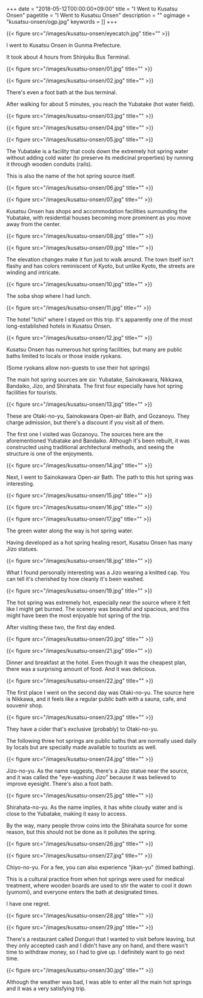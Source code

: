 +++
date = "2018-05-12T00:00:00+09:00"
title = "I Went to Kusatsu Onsen"
pagetitle = "I Went to Kusatsu Onsen"
description = ""
ogimage = "kusatsu-onsen/ogp.jpg"
keywords = []
+++

{{< figure src="/images/kusatsu-onsen/eyecatch.jpg" title="" >}}

I went to Kusatsu Onsen in Gunma Prefecture.

It took about 4 hours from Shinjuku Bus Terminal.

{{< figure src="/images/kusatsu-onsen/01.jpg" title="" >}}

{{< figure src="/images/kusatsu-onsen/02.jpg" title="" >}}

There's even a foot bath at the bus terminal.

After walking for about 5 minutes, you reach the Yubatake (hot water field).

{{< figure src="/images/kusatsu-onsen/03.jpg" title="" >}}

{{< figure src="/images/kusatsu-onsen/04.jpg" title="" >}}

{{< figure src="/images/kusatsu-onsen/05.jpg" title="" >}}

The Yubatake is a facility that cools down the extremely hot spring water without adding cold water (to preserve its medicinal properties) by running it through wooden conduits (rails).

This is also the name of the hot spring source itself.

{{< figure src="/images/kusatsu-onsen/06.jpg" title="" >}}

{{< figure src="/images/kusatsu-onsen/07.jpg" title="" >}}

Kusatsu Onsen has shops and accommodation facilities surrounding the Yubatake, with residential houses becoming more prominent as you move away from the center.

{{< figure src="/images/kusatsu-onsen/08.jpg" title="" >}}

{{< figure src="/images/kusatsu-onsen/09.jpg" title="" >}}

The elevation changes make it fun just to walk around. The town itself isn't flashy and has colors reminiscent of Kyoto, but unlike Kyoto, the streets are winding and intricate.

{{< figure src="/images/kusatsu-onsen/10.jpg" title="" >}}

The soba shop where I had lunch.

{{< figure src="/images/kusatsu-onsen/11.jpg" title="" >}}

The hotel "Ichii" where I stayed on this trip. It's apparently one of the most long-established hotels in Kusatsu Onsen.

{{< figure src="/images/kusatsu-onsen/12.jpg" title="" >}}

Kusatsu Onsen has numerous hot spring facilities, but many are public baths limited to locals or those inside ryokans.

(Some ryokans allow non-guests to use their hot springs)

The main hot spring sources are six: Yubatake, Sainokawara, Nikkawa, Bandaiko, Jizo, and Shirahata. The first four especially have hot spring facilities for tourists.

{{< figure src="/images/kusatsu-onsen/13.jpg" title="" >}}

These are Otaki-no-yu, Sainokawara Open-air Bath, and Gozanoyu. They charge admission, but there's a discount if you visit all of them.

The first one I visited was Gozanoyu. The sources here are the aforementioned Yubatake and Bandaiko. Although it's been rebuilt, it was constructed using traditional architectural methods, and seeing the structure is one of the enjoyments.

{{< figure src="/images/kusatsu-onsen/14.jpg" title="" >}}

Next, I went to Sainokawara Open-air Bath. The path to this hot spring was interesting.

{{< figure src="/images/kusatsu-onsen/15.jpg" title="" >}}

{{< figure src="/images/kusatsu-onsen/16.jpg" title="" >}}

{{< figure src="/images/kusatsu-onsen/17.jpg" title="" >}}

The green water along the way is hot spring water.

Having developed as a hot spring healing resort, Kusatsu Onsen has many Jizo statues.

{{< figure src="/images/kusatsu-onsen/18.jpg" title="" >}}

What I found personally interesting was a Jizo wearing a knitted cap. You can tell it's cherished by how cleanly it's been washed.

{{< figure src="/images/kusatsu-onsen/19.jpg" title="" >}}

The hot spring was extremely hot, especially near the source where it felt like I might get burned. The scenery was beautiful and spacious, and this might have been the most enjoyable hot spring of the trip.

After visiting these two, the first day ended.

{{< figure src="/images/kusatsu-onsen/20.jpg" title="" >}}

{{< figure src="/images/kusatsu-onsen/21.jpg" title="" >}}

Dinner and breakfast at the hotel. Even though it was the cheapest plan, there was a surprising amount of food. And it was delicious.

{{< figure src="/images/kusatsu-onsen/22.jpg" title="" >}}

The first place I went on the second day was Otaki-no-yu. The source here is Nikkawa, and it feels like a regular public bath with a sauna, cafe, and souvenir shop.

{{< figure src="/images/kusatsu-onsen/23.jpg" title="" >}}

They have a cider that's exclusive (probably) to Otaki-no-yu.

The following three hot springs are public baths that are normally used daily by locals but are specially made available to tourists as well.

{{< figure src="/images/kusatsu-onsen/24.jpg" title="" >}}

Jizo-no-yu. As the name suggests, there's a Jizo statue near the source, and it was called the "eye-washing Jizo" because it was believed to improve eyesight. There's also a foot bath.

{{< figure src="/images/kusatsu-onsen/25.jpg" title="" >}}

Shirahata-no-yu. As the name implies, it has white cloudy water and is close to the Yubatake, making it easy to access.

By the way, many people throw coins into the Shirahata source for some reason, but this should not be done as it pollutes the spring.

{{< figure src="/images/kusatsu-onsen/26.jpg" title="" >}}

{{< figure src="/images/kusatsu-onsen/27.jpg" title="" >}}

Chiyo-no-yu. For a fee, you can also experience "jikan-yu" (timed bathing).

This is a cultural practice from when hot springs were used for medical treatment, where wooden boards are used to stir the water to cool it down (yumomi), and everyone enters the bath at designated times.

I have one regret.

{{< figure src="/images/kusatsu-onsen/28.jpg" title="" >}}

{{< figure src="/images/kusatsu-onsen/29.jpg" title="" >}}

There's a restaurant called Donguri that I wanted to visit before leaving, but they only accepted cash and I didn't have any on hand, and there wasn't time to withdraw money, so I had to give up. I definitely want to go next time.

{{< figure src="/images/kusatsu-onsen/30.jpg" title="" >}}

Although the weather was bad, I was able to enter all the main hot springs and it was a very satisfying trip.